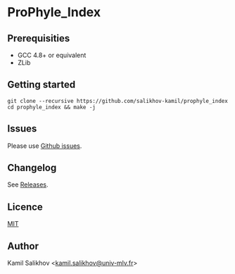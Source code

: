 # ProPhyle_Index

## Prerequisities

* GCC 4.8+ or equivalent
* ZLib


## Getting started

```
git clone --recursive https://github.com/salikhov-kamil/prophyle_index
cd prophyle_index && make -j
```


## Issues

Please use [Github issues](https://github.com/salikhov-kamil/prophyle_index/issues).


## Changelog

See [Releases](https://github.com/salikhov-kamil/prophyle_index/releases).


## Licence

[MIT](https://github.com/salikhov-kamil/prophyle_index/blob/master/LICENSE)


## Author

Kamil Salikhov \<kamil.salikhov@univ-mlv.fr\>

